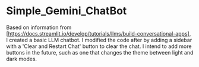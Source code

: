 # Simple_Gemini_ChatBot
Based on information from [https://docs.streamlit.io/develop/tutorials/llms/build-conversational-apps], I created a basic LLM chatbot. I modified the code after by adding a sidebar with a 'Clear and Restart Chat' button to clear the chat. I intend to add more buttons in the future, such as one that changes the theme between light and dark modes.
